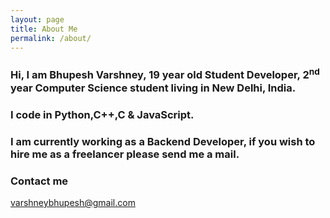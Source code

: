 ```yaml
---
layout: page
title: About Me
permalink: /about/
---
```


### Hi, I am Bhupesh Varshney, 19 year old Student Developer, 2<sup>nd</sup> year Computer Science student living in New Delhi, India.
### I code in Python,C++,C & JavaScript.<br>
### I am currently working as a Backend Developer, if you wish to hire me as a freelancer please send me a mail.

### Contact me

[varshneybhupesh@gmail.com](mailto:varshneybhupesh@gmail.com)